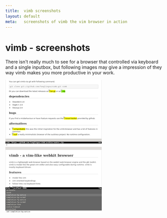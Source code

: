```yaml
---
title:  vimb screenshots
layout: default
meta:   screenshots of vimb the vim browser in action
---
```


# vimb - screenshots

There isn't really much to see for a browser that controlled via keyboard and
a single inputbox, but following images may give a impression of they way vimb
makes you more productive in your work.

[![link hinting](media/tn/vimb-hints.png "link hinting (688x472 33kB)")](media/vimb-hints.png)
[![setting completion of vimb](media/tn/vimb-completion.png "completion of settings (688x472 11kB)")](media/vimb-completion.png)
